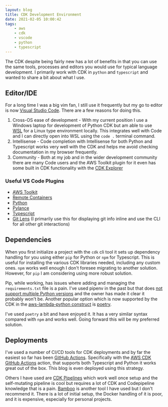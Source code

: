 ```yaml
---
layout: blog
title: CDK Development Environment
date: 2021-02-05 10:00:42
tags:
    - aws
    - cdk
    - vscode
    - python
    - typescript
---
```


The CDK despite being fairly new has a lot of benefits in that you can use the same tools, processes and editors you would use for typical language development. I primarily work with CDK in `python` and `typescript` and wanted to share a bit about what I use.

## Editor/IDE

For a long time I was a big vim fan, I still use it frequently but my go to editor is now [Visual Studio Code](https://code.visualstudio.com/). There are a few reasons for doing this.

1. Cross-OS ease of development - With my current position I use a Windows laptop for development of Python CDK but am able to use [WSL](https://docs.microsoft.com/en-us/windows/wsl/about) for a Linux type environment locally. This integrates well with Code and I can directly open into WSL using the `code .` terminal command.
1. Intellisense - Code completion with Intellisense for both Python and Typescript works very well with the CDK and helps me avoid checking documentation in my browser frequently.
1. Community - Both at my job and in the wider development community there are many Code users and the AWS Toolkit plugin for it even has some built in CDK functionality with the [CDK Explorer](https://docs.aws.amazon.com/toolkit-for-vscode/latest/userguide/cdk-explorer.html)

### Useful VS Code Plugins

* [AWS Toolkit](https://docs.aws.amazon.com/toolkit-for-vscode/latest/userguide/welcome.html)
* [Remote Containers](https://code.visualstudio.com/blogs/2020/07/01/containers-wsl)
* [Python](https://code.visualstudio.com/docs/languages/python)
* [Pylance](https://marketplace.visualstudio.com/items?itemName=ms-python.vscode-pylance)
* [Typescript](https://code.visualstudio.com/docs/languages/typescript)
* [Git Lens](https://marketplace.visualstudio.com/items?itemName=eamodio.gitlens) (I primarily use this for displaying git info inline and use the CLI for all other git interactions)

## Dependencies

When you first initialize a project with the `cdk` cli tool it sets up dependency handling for you using either `pip` for Python or `npm` for Typescript. This is useful for installing the various CDK libraries needed, including any custom ones. `npm` works well enough I don't foresee migrating to another solution. However, for `pip` I am considering using more robust solution.

Pip, while working, has issues where adding and managing the `requirements.txt` file is a pain. I've used pipenv in the past but that does [not support multiple Python versions](https://github.com/pypa/pipenv/issues/1050) and the owner has made it clear it probably won't be. Another popular option which is now supported by the CDK in the [aws-lambda-python construct](https://docs.aws.amazon.com/cdk/api/latest/docs/aws-lambda-python-readme.html) is [poetry](https://python-poetry.org/).

I've used `poetry` a bit and have enjoyed it. It has a very similar syntax compared with `npm` and works well. Going forward this will be my preferred solution.

## Deployments

I've used a number of CI/CD tools for CDK deployments and by far the easiest so far has been [GitHub Actions](https://docs.github.com/en/actions). Specifically with the [AWS CDK GitHub Actions](https://github.com/marketplace/actions/aws-cdk-github-actions) action, that supports both Typescript and Python it works great out of the box. This blog is even deployed using this strategy.

Others I have used are [CDK Pipelines](https://aws.amazon.com/blogs/developer/cdk-pipelines-continuous-delivery-for-aws-cdk-applications/) which work well once setup and the self-mutating pipeline is cool but requires a lot of CDK and Codepipeline knowledge that is a pain. [Bamboo](https://www.atlassian.com/software/bamboo) is another tool I have used but I don't recommend it. There is a lot of initial setup, the Docker handling of it is poor, and it is expensive, especially for personal projects.